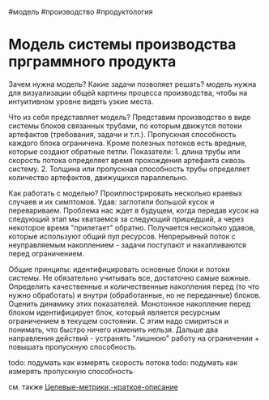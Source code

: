 #модель #производство #продуктология 


# Модель системы производства прграммного продукта
Зачем нужна модель? Какие задачи позволяет решать?
модель нужна для визуализации общей картины процесса производства, чтобы на интуитивном уровне видеть узкие места.

Что из себя представляет модель?
Представим производство в виде системы блоков связанных трубами, по которым движутся потоки артефактов (требования, задачи и т.п.). Пропускная способность каждого блока ограничена. Кроме полезных потоков есть вредные, которые создают обратные петли. Показатели: 1. длина трубы или скорость потока определяет время прохождения артефакта сквозь систему. 2. Толщина или пропускная способность трубы определяет количество артефактов, движущихся параллельно.

Как работать с моделью?
Проиллюстрировать несколько краевых случаев и их симптомов. 
Удав: заглотили большой кусок и перевариваем. Проблема нас ждет в будущем, когда передав кусок на следующий этап мы хватаемся за следующий пришедший, а через некоторое время "прилетает" обратно. Получается несколько удавов, которые используют общий пул ресурсов. 
Непрерывный поток с неуправляемым накоплением - задачи поступают и накапливаются перед ограничением.

Общие принципы: идентифицировать основные блоки и потоки системы. Не обязательно учитывать все, достаточно самые важные. Определить качественные и количественные накопления перед (то что нужно обработать) и внутри (обработанные, но не переданные) блоков. Оценить динамику этих показателей.
Монотонное накопление перед блоком идентифицирует блок, который является ресурсным ограничением в текущем состоянии. С этим надо смириться и понимать, что быстро ничего изменить нельзя. Дальше два направления действий - устранять "лишнюю" работу на ограничении + повышать пропускную способность.

todo: подумать как измерять скорость потока
todo: подумать как измерять пропускную способность

см. также [Целевые-метрики,-краткое-описание](../ПроМенеджемент/Целевые-метрики,-краткое-описание.md)
